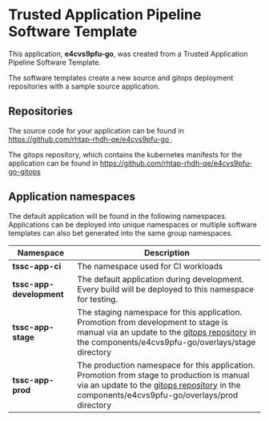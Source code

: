 # Trusted Application Pipeline Software Template

This application, **e4cvs9pfu-go**, was created from a Trusted Application Pipeline Software Template.

The software templates create a new source and gitops deployment repositories with a sample source application. 

## Repositories

The source code for your application can be found in [https://github.com/rhtap-rhdh-qe/e4cvs9pfu-go ](https://github.com/rhtap-rhdh-qe/e4cvs9pfu-go ).
 
The gitops repository, which contains the kubernetes manifests for the application can be found in 
[https://github.com/rhtap-rhdh-qe/e4cvs9pfu-go-gitops ](https://github.com/rhtap-rhdh-qe/e4cvs9pfu-go-gitops ) 

## Application namespaces 

The default application will be found in the following namespaces. Applications can be deployed into unique namespaces or multiple software templates can also bet generated into the same group namespaces.  

|  Namespace   |  Description   |  
| -------- | -------- |
| **tssc-app-ci** | The namespace used for CI workloads |
| **tssc-app-development** | The default application during development. Every build will be deployed to this namespace for testing. |
| **tssc-app-stage** | The staging namespace for this application. Promotion from development to stage is manual via an update to the [gitops repository](https://github.com/rhtap-rhdh-qe/e4cvs9pfu-go-gitops ) in the components/e4cvs9pfu-go/overlays/stage directory |
| **tssc-app-prod** | The production namespace for this application. Promotion from stage to production is manual via an update to the [gitops repository](https://github.com/rhtap-rhdh-qe/e4cvs9pfu-go-gitops ) in the components/e4cvs9pfu-go/overlays/prod directory |